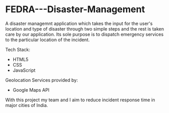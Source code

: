 # FEDRA---Disaster-Management

A disaster managemnt application which takes the input for the user's location and type of disaster through two simple steps and the rest is taken care by our application. Its sole purpose is to dispatch emergency services to the particular location of the incident. 

Tech Stack: 
  - HTML5
  - CSS
  - JavaScript

Geolocation Services provided by:
  - Google Maps API

With this project my team and I aim to reduce incident response time in major cities of India. 
